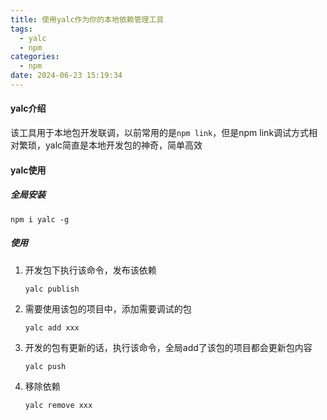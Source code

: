 ```yaml
---
title: 使用yalc作为你的本地依赖管理工具
tags:
  - yalc
  - npm
categories:
  - npm
date: 2024-06-23 15:19:34
---
```


#### yalc介绍

该工具用于本地包开发联调，以前常用的是`npm link`，但是npm link调试方式相对繁琐，yalc简直是本地开发包的神奇，简单高效

#### yalc使用

##### 全局安装

```shell
npm i yalc -g
```

##### 使用

1. 开发包下执行该命令，发布该依赖

   ```shell
   yalc publish
   ```

2. 需要使用该包的项目中，添加需要调试的包

   ```shell
   yalc add xxx
   ```

3. 开发的包有更新的话，执行该命令，全局add了该包的项目都会更新包内容

   ```shell
   yalc push 
   ```

4. 移除依赖

   ```shell
   yalc remove xxx
   ```

   


